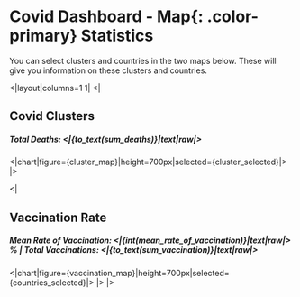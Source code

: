 # Covid Dashboard - **Map**{: .color-primary} Statistics

You can select clusters and countries in the two maps below. These will give you information on these clusters and countries. 

<|layout|columns=1 1|
<|
## Covid Clusters
##### Total Deaths: <|{to_text(sum_deaths)}|text|raw|>
<|chart|figure={cluster_map}|height=700px|selected={cluster_selected}|>
|>

<|
## Vaccination Rate
##### Mean Rate of Vaccination: <|{int(mean_rate_of_vaccination)}|text|raw|> % | Total Vaccinations: <|{to_text(sum_vaccination)}|text|raw|>
<|chart|figure={vaccination_map}|height=700px|selected={countries_selected}|>
|>
|>


[//]: <> (This is a Markdown comment, here is how you can create the same map with Taipy:)
[//]: <> (<|{data_province_displayed}|chart|type=scattermapbox|lat=Latitude|lon=Longitude|marker={marker_map}|layout={layout_map}|text=Text|mode=markers|height=800px|options={options}|>)